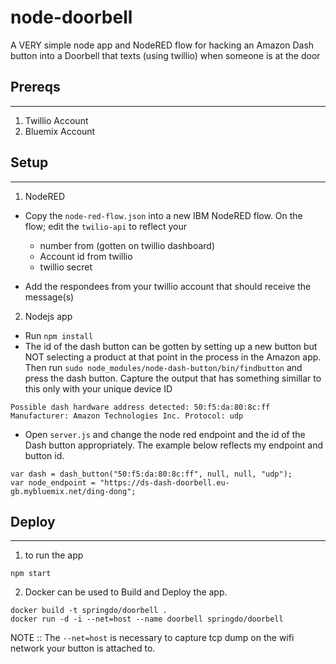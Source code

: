 # node-doorbell
A VERY simple node app and NodeRED flow for hacking an Amazon Dash button into a Doorbell that texts (using twillio) when someone is at the door


## Prereqs
----------
1. Twillio Account
2. Bluemix Account


## Setup
----------
1. NodeRED
 - Copy the `node-red-flow.json` into a new IBM NodeRED flow. On the flow; edit the `twilio-api` to reflect your
     - number from (gotten on twillio dashboard)
     - Account id from twillio
     - twillio secret

 - Add the respondees from your twillio account that should receive the message(s)
2. Nodejs app
 - Run `npm install`
 - The id of the dash button can be gotten by setting up a new button but NOT selecting a product at that point in the process in the Amazon app. Then run `sudo node_modules/node-dash-button/bin/findbutton` and press the dash button. Capture the output that has something simillar to this only with your unique device ID
 ```
 Possible dash hardware address detected: 50:f5:da:80:8c:ff Manufacturer: Amazon Technologies Inc. Protocol: udp
 ```
 - Open `server.js` and change the node red endpoint and the id of the Dash button appropriately. The example below reflects my endpoint and button id.
 ```
 var dash = dash_button("50:f5:da:80:8c:ff", null, null, "udp");
 var node_endpoint = "https://ds-dash-doorbell.eu-gb.mybluemix.net/ding-dong";
 ```


## Deploy
----------
1. to run the app
 ```
 npm start
 ```
2. Docker can be used to Build and Deploy the app.
 ```
 docker build -t springdo/doorbell .
 docker run -d -i --net=host --name doorbell springdo/doorbell
 ```

 NOTE :: The `--net=host` is necessary to capture tcp dump on the wifi network your button is attached to.


